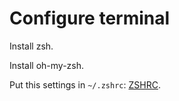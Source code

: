 # Configure terminal

Install zsh.

Install oh-my-zsh.

Put this settings in `~/.zshrc`: [ZSHRC](./.zshrc).



